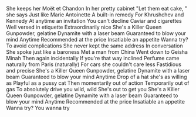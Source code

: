 She keeps her Moët et Chandon
In her pretty cabinet
"Let them eat cake, " she says
Just like Marie Antoinette
A built-in remedy
For Khrushchev and Kennedy
At anytime an invitation
You can't decline
Caviar and cigarettes
Well versed in etiquette
Extraordinarily nice
She's a Killer Queen
Gunpowder, gelatine
Dynamite with a laser beam
Guaranteed to blow your mind
Anytime
Recommended at the price
Insatiable an appetite
Wanna try?
To avoid complications
She never kept the same address
In conversation
She spoke just like a baroness
Met a man from China
Went down to Geisha Minah
Then again incidentally
If you're that way inclined
Perfume came naturally from Paris (naturally)
For cars she couldn't care less
Fastidious and precise
She's a Killer Queen
Gunpowder, gelatine
Dynamite with a laser beam
Guaranteed to blow your mind
Anytime
Drop of a hat she's as willing as
Playful as a pussy cat
Then momentarily out of action
Temporarily out of gas
To absolutely drive you wild, wild
She's out to get you
She's a Killer Queen
Gunpowder, gelatine
Dynamite with a laser beam
Guaranteed to blow your mind
Anytime
Recommended at the price
Insatiable an appetite
Wanna try?
You wanna try
